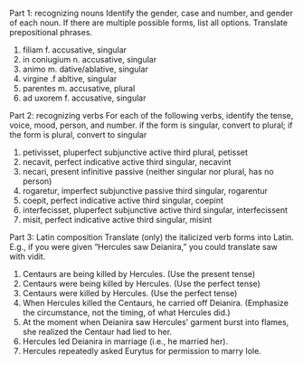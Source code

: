Part 1: recognizing nouns
Identify the gender, case and number, and gender of each noun. If there are multiple possible forms, list all options. Translate prepositional phrases.

1. filiam f. accusative, singular
2. in coniugium n. accusative, singular
3. animo m. dative/ablative, singular
4. virgine .f abltive, singular
5. parentes m. accusative, plural
6. ad uxorem f. accusative, singular


Part 2: recognizing verbs
For each of the following verbs,
identify the tense, voice, mood, person, and number.
if the form is singular, convert to plural; if the form is plural, convert to singular

1. petivisset, pluperfect subjunctive active third plural, petisset
2. necavit, perfect indicative active third singular, necavint
3. necari, present infinitive passive (neither singular nor plural, has no person)
4. rogaretur, imperfect subjunctive passive third singular, rogarentur
5. coepit, perfect indicative active third singular, coepint
6. interfecisset, pluperfect subjunctive active third singular, interfecissent
7. misit, perfect indicative active third singular, misint


Part 3: Latin composition
Translate (only) the italicized verb forms into Latin. E.g., if you were given “Hercules saw Deianira,” you could translate saw with vidit.

1. Centaurs are being killed by Hercules. (Use the present tense)
2. Centaurs were being killed by Hercules. (Use the perfect tense)
3. Centaurs were killed by Hercules. (Use the perfect tense)
4. When Hercules killed the Centaurs, he carried off Deianira. (Emphasize the circumstance, not the timing, of what Hercules did.)
5. At the moment when Deianira saw Hercules’ garment burst into flames, she realized the Centaur had lied to her.
6. Hercules led Deianira in marriage (i.e., he married her).
7. Hercules repeatedly asked Eurytus for permission to marry Iole.

